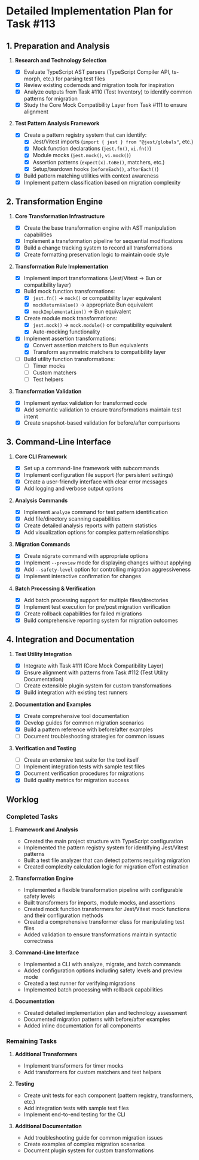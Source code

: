 # Detailed Implementation Plan for Task #113

## 1. Preparation and Analysis

1. **Research and Technology Selection**

   - [x] Evaluate TypeScript AST parsers (TypeScript Compiler API, ts-morph, etc.) for parsing test files
   - [x] Review existing codemods and migration tools for inspiration
   - [x] Analyze outputs from Task #110 (Test Inventory) to identify common patterns for migration
   - [x] Study the Core Mock Compatibility Layer from Task #111 to ensure alignment

2. **Test Pattern Analysis Framework**
   - [x] Create a pattern registry system that can identify:
     - [x] Jest/Vitest imports (`import { jest } from "@jest/globals"`, etc.)
     - [x] Mock function declarations (`jest.fn()`, `vi.fn()`)
     - [x] Module mocks (`jest.mock()`, `vi.mock()`)
     - [x] Assertion patterns (`expect(x).toBe()`, matchers, etc.)
     - [x] Setup/teardown hooks (`beforeEach()`, `afterEach()`)
   - [x] Build pattern matching utilities with context awareness
   - [x] Implement pattern classification based on migration complexity

## 2. Transformation Engine

1. **Core Transformation Infrastructure**

   - [x] Create the base transformation engine with AST manipulation capabilities
   - [x] Implement a transformation pipeline for sequential modifications
   - [x] Build a change tracking system to record all transformations
   - [x] Create formatting preservation logic to maintain code style

2. **Transformation Rule Implementation**

   - [x] Implement import transformations (Jest/Vitest → Bun or compatibility layer)
   - [x] Build mock function transformations:
     - [x] `jest.fn()` → `mock()` or compatibility layer equivalent
     - [x] `mockReturnValue()` → appropriate Bun equivalent
     - [x] `mockImplementation()` → Bun equivalent
   - [x] Create module mock transformations:
     - [x] `jest.mock()` → `mock.module()` or compatibility equivalent
     - [x] Auto-mocking functionality
   - [x] Implement assertion transformations:
     - [x] Convert assertion matchers to Bun equivalents
     - [x] Transform asymmetric matchers to compatibility layer
   - [ ] Build utility function transformations:
     - [ ] Timer mocks
     - [ ] Custom matchers
     - [ ] Test helpers

3. **Transformation Validation**
   - [x] Implement syntax validation for transformed code
   - [x] Add semantic validation to ensure transformations maintain test intent
   - [x] Create snapshot-based validation for before/after comparisons

## 3. Command-Line Interface

1. **Core CLI Framework**

   - [x] Set up a command-line framework with subcommands
   - [x] Implement configuration file support (for persistent settings)
   - [x] Create a user-friendly interface with clear error messages
   - [x] Add logging and verbose output options

2. **Analysis Commands**

   - [x] Implement `analyze` command for test pattern identification
   - [x] Add file/directory scanning capabilities
   - [x] Create detailed analysis reports with pattern statistics
   - [x] Add visualization options for complex pattern relationships

3. **Migration Commands**

   - [x] Create `migrate` command with appropriate options
   - [x] Implement `--preview` mode for displaying changes without applying
   - [x] Add `--safety-level` option for controlling migration aggressiveness
   - [x] Implement interactive confirmation for changes

4. **Batch Processing & Verification**
   - [x] Add batch processing support for multiple files/directories
   - [x] Implement test execution for pre/post migration verification
   - [x] Create rollback capabilities for failed migrations
   - [x] Build comprehensive reporting system for migration outcomes

## 4. Integration and Documentation

1. **Test Utility Integration**

   - [x] Integrate with Task #111 (Core Mock Compatibility Layer)
   - [x] Ensure alignment with patterns from Task #112 (Test Utility Documentation)
   - [ ] Create extensible plugin system for custom transformations
   - [x] Build integration with existing test runners

2. **Documentation and Examples**

   - [x] Create comprehensive tool documentation
   - [x] Develop guides for common migration scenarios
   - [x] Build a pattern reference with before/after examples
   - [ ] Document troubleshooting strategies for common issues

3. **Verification and Testing**
   - [ ] Create an extensive test suite for the tool itself
   - [ ] Implement integration tests with sample test files
   - [x] Document verification procedures for migrations
   - [x] Build quality metrics for migration success

## Worklog

### Completed Tasks

1. **Framework and Analysis**

   - Created the main project structure with TypeScript configuration
   - Implemented the pattern registry system for identifying Jest/Vitest patterns
   - Built a test file analyzer that can detect patterns requiring migration
   - Created complexity calculation logic for migration effort estimation

2. **Transformation Engine**

   - Implemented a flexible transformation pipeline with configurable safety levels
   - Built transformers for imports, module mocks, and assertions
   - Created mock function transformers for Jest/Vitest mock functions and their configuration methods
   - Created a comprehensive transformer class for manipulating test files
   - Added validation to ensure transformations maintain syntactic correctness

3. **Command-Line Interface**

   - Implemented a CLI with analyze, migrate, and batch commands
   - Added configuration options including safety levels and preview mode
   - Created a test runner for verifying migrations
   - Implemented batch processing with rollback capabilities

4. **Documentation**
   - Created detailed implementation plan and technology assessment
   - Documented migration patterns with before/after examples
   - Added inline documentation for all components

### Remaining Tasks

1. **Additional Transformers**

   - Implement transformers for timer mocks
   - Add transformers for custom matchers and test helpers

2. **Testing**

   - Create unit tests for each component (pattern registry, transformers, etc.)
   - Add integration tests with sample test files
   - Implement end-to-end testing for the CLI

3. **Additional Documentation**
   - Add troubleshooting guide for common migration issues
   - Create examples of complex migration scenarios
   - Document plugin system for custom transformations
